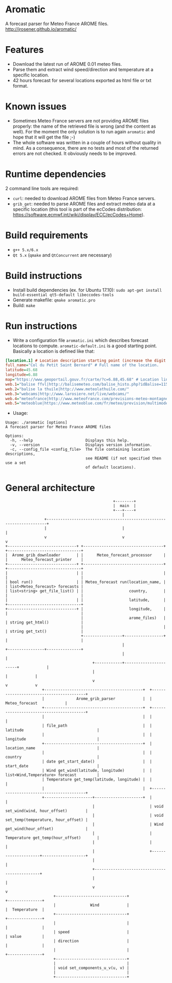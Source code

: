 # Aromatic
A forecast parser for Meteo France AROME files.  
http://jrosener.github.io/aromatic/

# Features
* Download the latest run of AROME 0.01 meteo files.
* Parse them and extract wind speed/direction and temperature at a specific location.
* 42 hours forecast for several locations exported as html file or txt format.

# Known issues
* Sometimes Meteo France servers are not providing AROME files properly: the name of the retrieved file is wrong (and the content as well). For the moment the only solution is to run again `aromatic` and hope that it will get the file ;-)
* The whole software was written in a couple of hours without quality in mind. As a consequence, there are no tests and most of the returned errors are not checked. It obviously needs to be improved.

# Runtime dependencies
2 command line tools are required:
* `curl`: needed to download AROME files from Meteo France servers.
* `grib_get`: needed to parse AROME files and extract meteo data at a specific location (this tool is part of the ecCodes distribution: https://software.ecmwf.int/wiki/display/ECC/ecCodes+Home).

# Build requirements
* `g++ 5.x/6.x`
* `Qt 5.x` (`qmake` and `QtConcurrent` are necessary)

# Build instructions
* Install build dependencies (ex. for Ubuntu 17.10): `sudo apt-get install build-essential qt5-default libeccodes-tools`
* Generate makefile: `qmake aromatic.pro`
* Build: `make`

# Run instructions
* Write a configuration file `aromatic.ini` which describes forecast locations to compute. `aromatic-default.ini` is a good starting point. Basically a location is defined like that:

```INI
[location.1] # Location description starting point (increase the digit for each location).
full_name="Col du Petit Saint Bernard" # Full name of the location.
latitude=45.68
longitude=6.88
map="https://www.geoportail.gouv.fr/carte/?c=6.88,45.68" # Location link on a map showed in the report
web.1="balise ffvl|http://balisemeteo.com/balise_histo.php?idBalise=115" # List of "name|url" printed in the report
web.2="balise la thuile|http://www.meteolathuile.com/"
web.3="webcams|http://www.larosiere.net/live/webcams/"
web.4="meteofrance|http://www.meteofrance.com/previsions-meteo-montagne/la-rosiere-1850/73700"
web.5="meteoblue|https://www.meteoblue.com/fr/meteo/prevision/multimodel/col-du-petit-saint-bernard_france_2998085"
```
* Usage:
```
Usage: ./aromatic [options]
A forecast parser for Meteo France AROME files

Options:
  -h, --help                       Displays this help.
  -v, --version                    Displays version information.
  -c, --config_file <config_file>  The file containing location descriptions,
                                   see README (if not specified then use a set
                                   of default locations).
```

# General architecture
```
                                               +--------+
                                               |  main  |
                                               +---+----+
                                                   |
                 +----------------------------------------------------------------------+
                 |                                 |                                    |
                 v                                 v                                    v
+------------------------------+ +-----------------------------------+ +--------------------------------+
|  Arome_grib_downloader       | |      Meteo_forecast_processor     | |      Meteo_forecast_printer    |
+------------------------------+ +-----------------------------------+ +--------------------------------+
|                              | |                                   | |                                |
| bool run()                   | | Meteo_forecast run(location_name, | | list<Meteo_forecast> forecasts |
| list<string> get_file_list() | |                    country,       | |                                |
|                              | |                    latitude,      | +--------------------------------+
+------------------------------+ |                    longitude,     | |                                |
                                 |                    arome_files)   | | string get_html()              |
                                 |                                   | | string get_txt()               |
                                 +-----------------+-----------------+ |                                |
                                                   |                   +----------------+---------------+
                                                   |                                    |
                                      +------------+-----------------------+            |
                                      |                                    |            |
                                      v                                    v            v
                +-------------------------------------------+  +-----------------------------------------+
                |              Arome_grib_parser            |  |               Meteo_forecast            |
                +-------------------------------------------+  +-----------------------------------------+
                |                                           |  |                                         |
                | file_path                                 |  | latitude                                |
                |                                           |  | longitude                               |
                +-------------------------------------------+  | location_name                           |
                |                                           |  | country                                 |
                | date get_start_date()                     |  | start_date                              |
                | Wind get_wind(latitude, longitude)        |  | list<Wind,Temperature> forecast         |
                | Temperature get_temp(latitude, longitude) |  |                                         |
                |                                           |  +-----------------------------------------+
                +---------------------+---------------------+  |                                         |
                                      |                        | void set_wind(wind, hour_offset)        |
                                      |                        | void set_temp(temperature, hour_offset) |
                                      |                        | Wind get_wind(hour_offset)              |
                                      |                        | Temperature get_temp(hour_offset)       |
                                      |                        |                                         |
                                      |                        +---------------------+-------------------+
                                      |                                              |
                                      +----------------------------------------------+
                                      |                                              |
                                      v                                              v
                     +-------------------------------+                       +---------------+
                     |               Wind            |                       |  Temperature  |
                     +-------------------------------+                       +---------------+
                     |                               |                       |               |
                     | speed                         |                       | value         |
                     | direction                     |                       |               |
                     |                               |                       +---------------+
                     +-------------------------------+                             
                     |                               |                             
                     | void set_components_u_v(u, v) |                             
                     |                               |
                     +-------------------------------+
```
